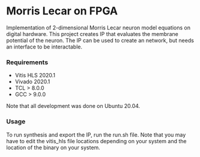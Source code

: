 # Morris Lecar on FPGA

Implementation of 2-dimensional Morris Lecar neuron model equations on digital hardware. This project creates IP that evaluates the membrane potential of the neuron. The IP can be used to create an network, but needs an interface to be interactable.

### Requirements

* Vitis HLS 2020.1
* Vivado 2020.1
* TCL > 8.0.0
* GCC > 9.0.0

Note that all development was done on Ubuntu 20.04.

### Usage

To run synthesis and export the IP, run the run.sh file. Note that you may have to edit the vitis_hls file locations depending on your system and the location of the binary on your system.
